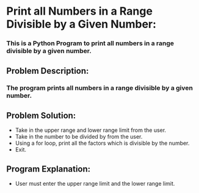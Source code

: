 # Print all Numbers in a Range Divisible by a Given Number:
### This is a Python Program to print all numbers in a range divisible by a given number.

## Problem Description:
### The program prints all numbers in a range divisible by a given number.

## Problem Solution:
- Take in the upper range and lower range limit from the user.
- Take in the number to be divided by from the user.
- Using a for loop, print all the factors which is divisible by the number.
- Exit.

## Program Explanation:
- User must enter the upper range limit and the lower range limit.
